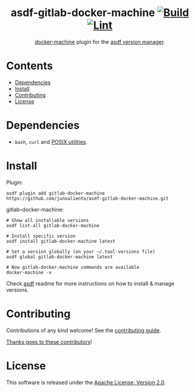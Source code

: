 <div align="center">

# asdf-gitlab-docker-machine [![Build](https://github.com/junoaliento/asdf-gitlab-docker-machine/actions/workflows/build.yml/badge.svg)](https://github.com/junoaliento/asdf-gitlab-docker-machine/actions/workflows/build.yml) [![Lint](https://github.com/junoaliento/asdf-gitlab-docker-machine/actions/workflows/lint.yml/badge.svg)](https://github.com/junoaliento/asdf-gitlab-docker-machine/actions/workflows/lint.yml)

[docker-machine](https://gitlab.com/gitlab-org/ci-cd/docker-machine) plugin for the [asdf version manager](https://asdf-vm.com).

</div>

# Contents

- [Dependencies](#dependencies)
- [Install](#install)
- [Contributing](#contributing)
- [License](#license)

# Dependencies

- `bash`, `curl` and [POSIX utilities](https://pubs.opengroup.org/onlinepubs/9699919799/idx/utilities.html).

# Install

Plugin:

```shell
asdf plugin add gitlab-docker-machine https://github.com/junoaliento/asdf-gitlab-docker-machine.git
```

gitlab-docker-machine:

```shell
# Show all installable versions
asdf list-all gitlab-docker-machine

# Install specific version
asdf install gitlab-docker-machine latest

# Set a version globally (on your ~/.tool-versions file)
asdf global gitlab-docker-machine latest

# Now gitlab-docker-machine commands are available
docker-machine -v
```

Check [asdf](https://github.com/asdf-vm/asdf) readme for more instructions on how to
install & manage versions.

# Contributing

Contributions of any kind welcome! See the [contributing guide](contributing.md).

[Thanks goes to these contributors](https://github.com/junoaliento/asdf-gitlab-docker-machine/graphs/contributors)!

# License

This software is released under the [Apache License, Version 2.0](LICENSE).
